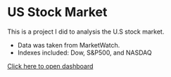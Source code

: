 # US Stock Market
This is a project I did to analysis the U.S stock market. 

  - Data was taken from MarketWatch.
  - Indexes included: Dow, S&P500, and NASDAQ

[Click here to open dashboard](https://public.tableau.com/app/profile/justen.cate/viz/USStockMarket-1Year/Dashboard1)
